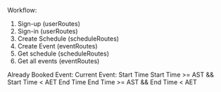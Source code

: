 Workflow:

1. Sign-up (userRoutes)
2. Sign-in (userRoutes)
3. Create Schedule (scheduleRoutes)
4. Create Event (eventRoutes)
5. Get schedule (scheduleRoutes)
6. Get all events (eventRoutes)
 



Already Booked Event:    Current Event:
Start Time                  Start Time >= AST && Start Time < AET
End Time                     End Time >= AST && End Time < AET



